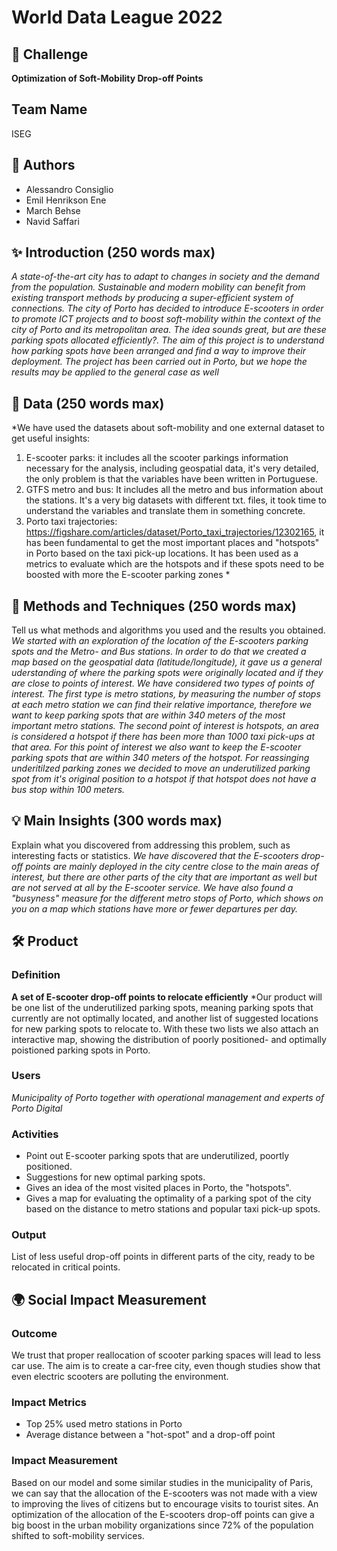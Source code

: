 # World Data League 2022

## 🎯 Challenge
**Optimization of Soft-Mobility Drop-off Points**

## Team Name
ISEG

## 👥 Authors
* Alessandro Consiglio
* Emil Henrikson Ene
* March Behse
* Navid Saffari

## ✨ Introduction (250 words max)
*A state-of-the-art city has to adapt to changes in society and the demand from the population. Sustainable and modern mobility can benefit from existing transport methods by producing a super-efficient system of connections. The city of Porto has decided to introduce E-scooters in order to promote ICT projects and to boost soft-mobility within the context of the city of Porto and its metropolitan area. The idea sounds great, but are these parking spots allocated efficiently?.
The aim of this project is to understand how parking spots have been arranged and find a way to improve their deployment. The project has been carried out in Porto, but we hope the results may be applied to the general case as well*

## 🔢 Data (250 words max)
*We have used the datasets about soft-mobility and one external dataset to get useful insights:
1) E-scooter parks: it includes all the scooter parkings information necessary for the analysis, including geospatial data, it's very detailed, the only problem is that the variables have been written in Portuguese. 
2) GTFS metro and bus: It includes all the metro and bus information about the stations. It's a very big datasets with different txt. files, it took time to understand the variables and translate them in something concrete.
3) Porto taxi trajectories: https://figshare.com/articles/dataset/Porto_taxi_trajectories/12302165, it has been fundamental to get the most important places and "hotspots" in Porto based on the taxi pick-up locations. It has been used as a metrics to evaluate which are the hotspots and if these spots need to be boosted with more the E-scooter parking zones *

## 🧮 Methods and Techniques (250 words max)
Tell us what methods and algorithms you used and the results you obtained.
*We started with an exploration of the location of the E-scooters parking spots and the Metro- and Bus stations. In order to do that we created a map based on the geospatial data (latitude/longitude), it gave us a general uderstanding of where the parking spots were originally located and if they are close to points of interest. We have considered two types of points of interest. The first type is metro stations, by measuring the number of stops at each metro station we can find their relative importance, therefore we want to keep parking spots that are within 340 meters of the most important metro stations. The second point of interest is hotspots, an area is considered a hotspot if there has been more than 1000 taxi pick-ups at that area. For this point of interest we also want to keep the E-scooter parking spots that are within 340 meters of the hotspot. For reassinging underitilzed parking zones we decided to move an underutilized parking spot from it's original position to a hotspot if that hotspot does not have a bus stop within 100 meters.*

## 💡 Main Insights (300 words max)
Explain what you discovered from addressing this problem, such as interesting facts or statistics.
*We have discovered that the E-scooters drop-off points are mainly deployed in the city centre close to the main areas of interest, but there are other parts of the city that are important as well but are not served at all by the E-scooter service. We have also found a "busyness" measure for the different metro stops of Porto, which shows on you on a map which stations have more or fewer departures per day.*

## 🛠️ Product
### Definition
**A set of E-scooter drop-off points to relocate efficiently**
*Our product will be one list of the underutilized parking spots, meaning parking spots that currently are not optimally located, and another list of suggested locations for new parking spots to relocate to. With these two lists we also attach an interactive map, showing the distribution of poorly positioned- and optimally poistioned parking spots in Porto.

### Users
*Municipality of Porto together with operational management and experts of Porto Digital*

### Activities
* Point out E-scooter parking spots that are underutilized, poortly positioned.
* Suggestions for new optimal parking spots.
* Gives an idea of the most visited places in Porto, the "hotspots".
* Gives a map for evaluating the optimality of a parking spot of the city based on the distance to metro stations and popular taxi pick-up spots.

### Output
List of less useful drop-off points in different parts of the city, ready to be relocated in critical points.

## 🌍 Social Impact Measurement
### Outcome
We trust that proper reallocation of scooter parking spaces will lead to less car use. The aim is to create a car-free city, even though studies show that even electric scooters are polluting the environment.
### Impact Metrics
* Top 25% used metro stations in Porto
* Average distance between a "hot-spot" and a drop-off point

### Impact Measurement
Based on our model and some similar studies in the municipality of Paris, we can say that the allocation of the E-scooters was not made with a view to improving the lives of citizens but to encourage visits to tourist sites. An optimization of the allocation of the E-scooters drop-off points can give a big boost in the urban mobility organizations since 72% of the population shifted to soft-mobility services.